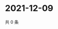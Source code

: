 # 2021-12-09

共 0 条

<!-- BEGIN WEIBO -->
<!-- 最后更新时间 Thu Dec 09 2021 01:22:05 GMT+0800 (China Standard Time) -->

<!-- END WEIBO -->
